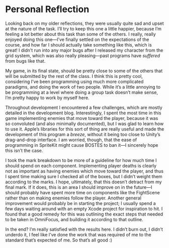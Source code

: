 # Personal Reflection
Looking back on my older reflections, they were usually quite sad and upset at the nature of the task. I’ll try to keep this one a little happier, because I’m feeling a lot better about this task than some of the others. I really, really enjoyed doing this one—I’ve finally settled on the expectations of the course, and how far I should actually take something like this, which is great! I didn’t run into any major bugs after I released my character from the grid system, which was also really pleasing—past programs have _suffered_ from bugs like that.

My game, in its final state, should be pretty close to some of the others that will be submitted by the rest of the class. I think this is pretty cool, considering I’ve been programming using much more complicated paradigms, and doing the work of two people. While it’s a little annoying to be programming at a level where doing a group task doesn’t make sense, I’m pretty happy to work by myself here.

Throughout development I encountered a few challenges, which are mostly detailed in the development blog. Interestingly, I spent the most time in this game implementing enemies that move toward the player, because it was so convoluted (and also minimally documented), but I was glad to learn how to use it. Apple’s libraries for this sort of thing are really useful and made the development of this program a _breeze_, without it being too close to Unity’s drag-and-drop interface. I am worried, though, that the ease of programming in SpriteKit might cause BOSTES to ban it—I sincerely hope this isn’t the case.

I took the mark breakdown to be more of a guideline for how much time I should spend on each component. Implementing player deaths is clearly not as important as having enemies which move toward the player, and thus I spent time making sure I checked all of the boxes, but I didn’t weight them according to the marks. I hope, ultimately, that this doesn’t detract from my final mark. If it does, this is an area I should improve on in the future—I should probably have spent more time on components like the FightScene rather than on making enemies follow the player. Another general improvement would probably be in starting the project; I usually spend a few days waiting around with an empty Xcode project for inspiration to hit. I found that a good remedy for this was outlining the exact steps that needed to be taken in OmniFocus, and building it according to that outline.

In the end? I’m really satisfied with the results here. I didn’t burn out, I didn’t underdo it, I feel like I’ve done the work that was required of me to the standard that’s expected of me. So that’s all good :)